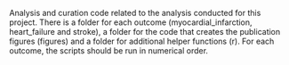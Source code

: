 Analysis and curation code related to the analysis conducted for this project. There is a folder for each outcome (myocardial_infarction, heart_failure and stroke), a folder for the code that creates the publication figures (figures) and a folder for additional helper functions (r). For each outcome, the scripts should be run in numerical order. 
